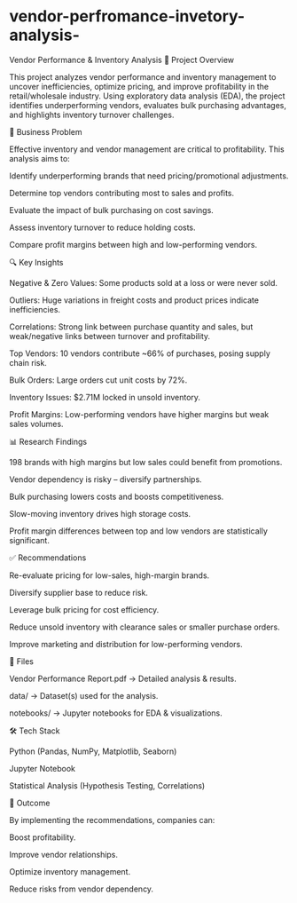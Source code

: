 # vendor-perfromance-invetory-analysis-
Vendor Performance & Inventory Analysis
📌 Project Overview

This project analyzes vendor performance and inventory management to uncover inefficiencies, optimize pricing, and improve profitability in the retail/wholesale industry. Using exploratory data analysis (EDA), the project identifies underperforming vendors, evaluates bulk purchasing advantages, and highlights inventory turnover challenges.

🎯 Business Problem

Effective inventory and vendor management are critical to profitability.
This analysis aims to:

Identify underperforming brands that need pricing/promotional adjustments.

Determine top vendors contributing most to sales and profits.

Evaluate the impact of bulk purchasing on cost savings.

Assess inventory turnover to reduce holding costs.

Compare profit margins between high and low-performing vendors.

🔍 Key Insights

Negative & Zero Values: Some products sold at a loss or were never sold.

Outliers: Huge variations in freight costs and product prices indicate inefficiencies.

Correlations: Strong link between purchase quantity and sales, but weak/negative links between turnover and profitability.

Top Vendors: 10 vendors contribute ~66% of purchases, posing supply chain risk.

Bulk Orders: Large orders cut unit costs by 72%.

Inventory Issues: $2.71M locked in unsold inventory.

Profit Margins: Low-performing vendors have higher margins but weak sales volumes.

📊 Research Findings

198 brands with high margins but low sales could benefit from promotions.

Vendor dependency is risky – diversify partnerships.

Bulk purchasing lowers costs and boosts competitiveness.

Slow-moving inventory drives high storage costs.

Profit margin differences between top and low vendors are statistically significant.

✅ Recommendations

Re-evaluate pricing for low-sales, high-margin brands.

Diversify supplier base to reduce risk.

Leverage bulk pricing for cost efficiency.

Reduce unsold inventory with clearance sales or smaller purchase orders.

Improve marketing and distribution for low-performing vendors.

📂 Files

Vendor Performance Report.pdf → Detailed analysis & results.

data/ → Dataset(s) used for the analysis.

notebooks/ → Jupyter notebooks for EDA & visualizations.

🛠️ Tech Stack

Python (Pandas, NumPy, Matplotlib, Seaborn)

Jupyter Notebook

Statistical Analysis (Hypothesis Testing, Correlations)

🚀 Outcome

By implementing the recommendations, companies can:

Boost profitability.

Improve vendor relationships.

Optimize inventory management.

Reduce risks from vendor dependency.
